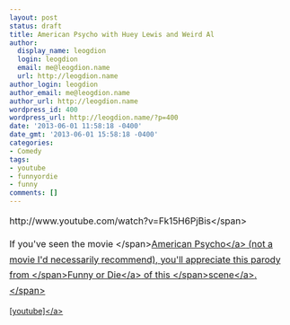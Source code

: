 ```yaml
---
layout: post
status: draft
title: American Psycho with Huey Lewis and Weird Al
author:
  display_name: leogdion
  login: leogdion
  email: me@leogdion.name
  url: http://leogdion.name
author_login: leogdion
author_email: me@leogdion.name
author_url: http://leogdion.name
wordpress_id: 400
wordpress_url: http://leogdion.name/?p=400
date: '2013-06-01 11:58:18 -0400'
date_gmt: '2013-06-01 15:58:18 -0400'
categories:
- Comedy
tags:
- youtube
- funnyordie
- funny
comments: []
---
```

<p><span style="line-height: 1.714285714; font-size: 1rem;">http:&#47;&#47;www.youtube.com&#47;watch?v=Fk15H6PjBis<&#47;span></p>
<p><span style="line-height: 1.714285714; font-size: 1rem;">If you've seen the movie <&#47;span><a style="line-height: 1.714285714; font-size: 1rem;" href="http:&#47;&#47;www.rottentomatoes.com&#47;m&#47;american_psycho&#47;" target="_blank">American Psycho<&#47;a><span style="line-height: 1.714285714; font-size: 1rem;">&nbsp;(not a movie I'd necessarily recommend), you'll appreciate this parody from <&#47;span><a style="line-height: 1.714285714; font-size: 1rem;" href="http:&#47;&#47;www.youtube.com&#47;user&#47;FunnyorDie" target="_blank">Funny or Die<&#47;a><span style="line-height: 1.714285714; font-size: 1rem;"> of this&nbsp;<&#47;span><a style="line-height: 1.714285714; font-size: 1rem;" href="http:&#47;&#47;www.youtube.com&#47;watch?v=vzN3qO-qc8U" target="_blank">scene<&#47;a><span style="line-height: 1.714285714; font-size: 1rem;">.<&#47;span></p>
<p><a href="http:&#47;&#47;www.youtube.com&#47;watch?v=Fk15H6PjBis" target="_blank">[youtube]<&#47;a></p>
